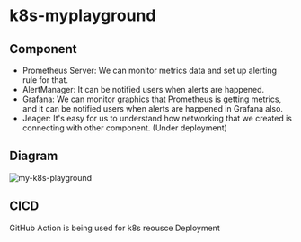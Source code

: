 # k8s-myplayground

## Component
- Prometheus Server: We can monitor metrics data and set up alerting rule for that.
- AlertManager: It can be notified users when alerts are happened.
- Grafana: We can monitor graphics that Prometheus is getting metrics, and it can be notified users when alerts are happened in Grafana also.
- Jeager: It's easy for us to understand how networking that we created is connecting with other component. (Under deployment)


## Diagram
![my-k8s-playground](https://user-images.githubusercontent.com/36725422/108973060-4d287a80-76c7-11eb-918f-251f7068b14b.png)

## CICD
GitHub Action is being used for k8s reousce Deployment 